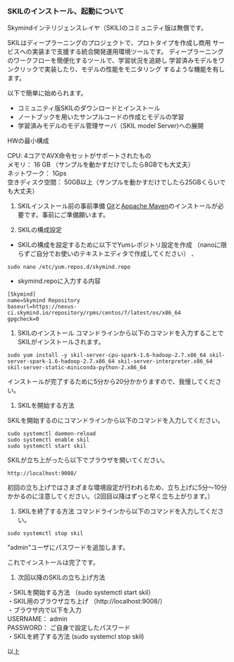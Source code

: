 ### SKILのインストール、起動について

Skymindインテリジェンスレイヤ（SKIL)のコミュニティ版は無償です。

SKILはディープラーニングのプロジェクトで、プロトタイプを作成し商用
サービスへの実装まで支援する統合開発運用環境ツールです。
ディープラーニングのワークフローを簡便化するツールで、学習状況を追跡し
学習済みモデルをワンクリックで実装したり、モデルの性能をモニタリング
するような機能を有します。

以下で簡単に始められます。

  - コミュニティ版SKILのダウンロードとインストール
  - ノートブックを用いたサンプルコードの作成とモデルの学習
  - 学習済みモデルのモデル管理サーバ（SKIL model Server)への展開

HWの最小構成

  CPU: 4コアでAVX命令セットがサポートされたもの<br>
  メモリ： 16 GB （サンプルを動かすだけでしたら8GBでも大丈夫）<br>
  ネットワーク： 1Gps<br>
  空きディスク空間：  50GB以上（サンプルを動かすだけでしたら25GBくらいでも大丈夫）<br>

1. SKILインストール前の事前準備
  <a href="https://git-scm.com/book/en/v2/Getting-Started-Installing-Git#Installing-on-Linux">Git</a>と<a href="https://maven.apache.org/install.html">Appache Maven</a>のインストールが必要です。事前にご準備願います。

1. SKILの構成設定
  - SKILの構成を設定するために以下でYumレポジトリ設定を作成
    （nanoに限らずご自分でお使いのテキストエディタで作成してください）
、
```
sudo nano /etc/yum.repos.d/skymind.repo
```

  - skymind.repoに入力する内容

```
[Skymind]
name=Skymind Repository
baseurl=https://nexus-ci.skymind.io/repository/rpms/centos/7/latest/os/x86_64
gpgcheck=0
```

1. SKILのインストール
  コマンドラインから以下のコマンドを入力することでSKILがインストールされます。

```
sudo yum install -y skil-server-cpu-spark-1.6-hadoop-2.7.x86_64 skil-server-spark-1.6-hadoop-2.7.x86_64 skil-server-interpreter.x86_64 skil-server-static-miniconda-python-2.x86_64
```

インストールが完了するために5分から20分かかりますので、我慢してください。

1. SKILを開始する方法

  SKILを開始するのにコマンドラインから以下のコマンドを入力してください。

```
sudo systemctl daemon-reload
sudo systemctl enable skil
sudo systemctl start skil
```

SKILが立ち上がったら以下でブラウザを開いてください。

```
http://localhost:9008/
```

初回の立ち上げではさまざまな環境設定が行われるため、立ち上げに5分〜10分
かかるのに注意してください。（2回目以降はずっと早く立ち上がります。）

1. SKILを終了する方法
  コマンドラインから以下のコマンドを入力してください。

```
sudo systemctl stop skil
```

"admin"ユーザにパスワードを追加します。

これでインストールは完了です。

1. 次回以降のSKILの立ち上げ方法

・SKILを開始する方法   （sudo systemctl start skil）<br>
・SKIL用のブラウザ立ち上げ （http://localhost:9008/）<br>
・ブラウザ内で以下を入力<br>
   USERNAME： admin<br>
   PASSWORD： ご自身で設定したパスワード<br>
・SKILを終了する方法    (sudo systemcl stop skil)<br>

以上
